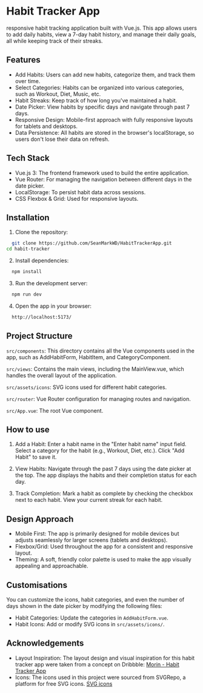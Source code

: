 # Habit Tracker App

responsive habit tracking application built with Vue.js. This app allows users to add daily habits, view a 7-day habit history, and manage their daily goals, all while keeping track of their streaks.

## Features

- Add Habits: Users can add new habits, categorize them, and track them over time.
- Select Categories: Habits can be organized into various categories, such as Workout, Diet, Music, etc.
- Habit Streaks: Keep track of how long you've maintained a habit.
- Date Picker: View habits by specific days and navigate through past 7 days.
- Responsive Design: Mobile-first approach with fully responsive layouts for tablets and desktops.
- Data Persistence: All habits are stored in the browser's localStorage, so users don't lose their data on refresh.

## Tech Stack

- Vue.js 3: The frontend framework used to build the entire application.
- Vue Router: For managing the navigation between different days in the date picker.
- LocalStorage: To persist habit data across sessions.
- CSS Flexbox & Grid: Used for responsive layouts.

## Installation

1. Clone the repository:

```bash
  git clone https://github.com/SeanMarkWD/HabitTrackerApp.git
cd habit-tracker
```

2. Install dependencies:

```bash
  npm install
```

3. Run the development server:

```bash
  npm run dev
```

4. Open the app in your browser:

```bash
  http://localhost:5173/
```

## Project Structure

`src/components`: This directory contains all the Vue components used in the app, such as AddHabitForm, HabitItem, and CategoryComponent.

`src/views`: Contains the main views, including the MainView.vue, which handles the overall layout of the application.

`src/assets/icons`: SVG icons used for different habit categories.

`src/router`: Vue Router configuration for managing routes and navigation.

`src/App.vue`: The root Vue component.

## How to use

1. Add a Habit:
   Enter a habit name in the "Enter habit name" input field.
   Select a category for the habit (e.g., Workout, Diet, etc.).
   Click "Add Habit" to save it.

2. View Habits:
   Navigate through the past 7 days using the date picker at the top.
   The app displays the habits and their completion status for each day.

3. Track Completion:
   Mark a habit as complete by checking the checkbox next to each habit.
   View your current streak for each habit.

## Design Approach

- Mobile First: The app is primarily designed for mobile devices but adjusts seamlessly for larger screens (tablets and desktops).
- Flexbox/Grid: Used throughout the app for a consistent and responsive layout.
- Theming: A soft, friendly color palette is used to make the app visually appealing and approachable.

## Customisations

You can customize the icons, habit categories, and even the number of days shown in the date picker by modifying the following files:

- Habit Categories: Update the categories in `AddHabitForm.vue`.
- Habit Icons: Add or modify SVG icons in `src/assets/icons/`.

## Acknowledgements

- Layout Inspiration: The layout design and visual inspiration for this habit tracker app were taken from a concept on Dribbble:
  [Morin - Habit Tracker App ](https://dribbble.com/shots/18932568-Morin-Habit-Tracker-App)
- Icons: The icons used in this project were sourced from SVGRepo, a platform for free SVG icons.
  [SVG icons](https://www.svgrepo.com)
